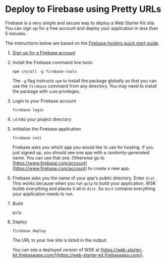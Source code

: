 # Deploy to Firebase using Pretty URLs

Firebase is a very simple and secure way to deploy a Web Starter Kit site. You can sign up for a free account and deploy your application in less than 5 minutes.

The instructions below are based on the [Firebase hosting quick start
guide](https://www.firebase.com/docs/hosting/quickstart.html).

1.  [Sign up for a Firebase account](https://www.firebase.com/signup/)

1.  Install the Firebase command line tools

        npm install -g firebase-tools

    The `-g` flag instructs `npm` to install the package globally so that you
    can use the `firebase` command from any directory. You may need
    to install the package with `sudo` privileges.

1.  Login to your Firebase account

        firebase login

1.  `cd` into your project directory

1.  Inititalize the Firebase application

        firebase init

    Firebase asks you which app you would like to use for hosting. If you just
    signed up, you should see one app with a randomly-generated name. You can
    use that one. Otherwise go to
    [https://www.firebase.com/account](https://www.firebase.com/account) to
    create a new app.

1.  Firebase asks you the name of your app's public directory. Enter `dist`.
    This works because when you run `gulp` to build your application, WSK
    builds everything and places it all in `dist`. So `dist` contains
    everything your application needs to run.

1.  Build

        gulp

1.  Deploy

        firebase deploy

    The URL to your live site is listed in the output.

    You can see a deployed version of WSK at [https://web-starter-kit.firebaseapp.com/](https://web-starter-kit.firebaseapp.com/).

